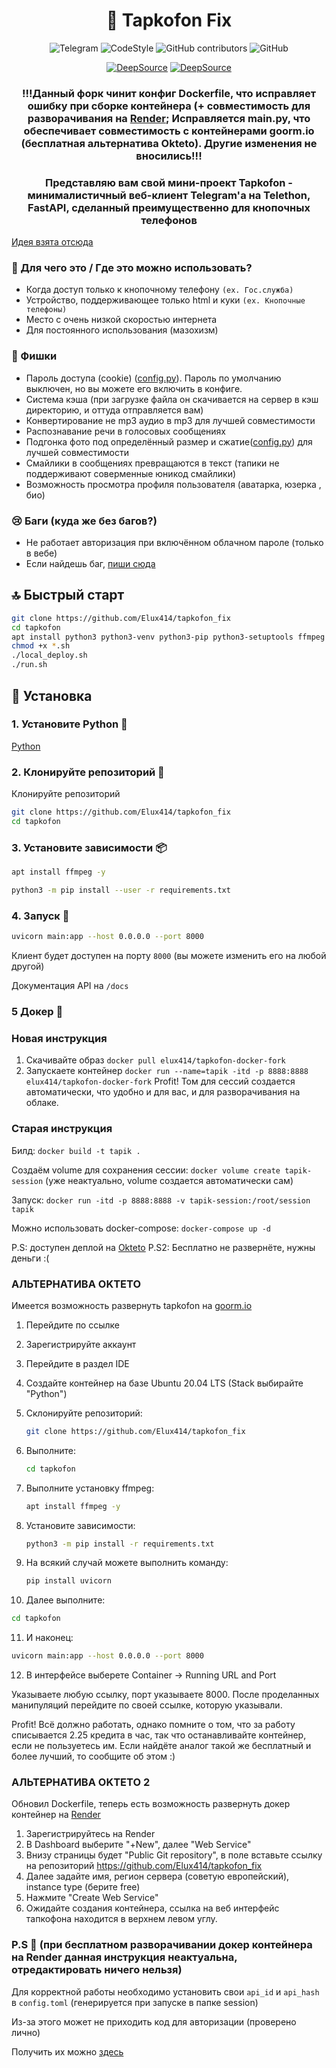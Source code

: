 
<div align="center">

# 👞 Tapkofon Fix

![Telegram](https://img.shields.io/badge/Telegram-blue?style=flat&logo=telegram)
![CodeStyle](https://img.shields.io/badge/code%20style-black-black)
![GitHub contributors](https://img.shields.io/github/contributors/D4n13l3k00/tapkofon)
![GitHub](https://img.shields.io/github/license/D4n13l3k00/tapkofon)

[![DeepSource](https://deepsource.io/gh/D4n13l3k00/tapkofon.svg/?label=active+issues&token=zBpkbE5y6_lXYxJ6RtPVrJQ1)](https://deepsource.io/gh/D4n13l3k00/tapkofon/?ref=repository-badge)
[![DeepSource](https://deepsource.io/gh/D4n13l3k00/tapkofon.svg/?label=resolved+issues&token=zBpkbE5y6_lXYxJ6RtPVrJQ1)](https://deepsource.io/gh/D4n13l3k00/tapkofon/?ref=repository-badge)

### !!!Данный форк чинит конфиг Dockerfile, что исправляет ошибку при сборке контейнера (+ совместимость для разворачивания на [Render](https://render.com/); Исправляется main.py, что обеспечивает совместимость с контейнерами goorm.io (бесплатная альтернатива Okteto). Другие изменения не вносились!!!

### Представляю вам свой мини-проект **Tapkofon** - минималистичный веб-клиент Telegram'а на Telethon, FastAPI, сделанный преимущественно для кнопочных телефонов

</div>

[Идея взята отсюда](https://github.com/xadjilut/microclient)

### 📜 Для чего это / Где это можно использовать?

- Когда доступ только к кнопочному телефону `(ex. Гос.служба)`
- Устройство, поддерживающее только html и куки `(ex. Кнопочные телефоны)`
- Место с очень низкой скоростью интернета
- Для постоянного использования (мазохизм)

### 💖 Фишки

- Пароль доступа (cookie) ([config.py](/config.py#L11)). Пароль по умолчанию выключен, но вы можете его включить в конфиге.
- Система кэша (при загрузке файла он скачивается на сервер в кэш директорию, и оттуда отправляется вам)
- Конвертирование не mp3 аудио в mp3 для лучшей совместимости
- Распознавание речи в голосовых сообщениях
- Подгонка фото под определённый размер и сжатие([config.py](/config.py#L21)) для лучшей совместимости
- Смайлики в сообщениях превращаются в текст (тапики не поддерживают соверменные юникод смайлики)
- Возможность просмотра профиля пользователя (аватарка, юзерка , био)

### 😢 Баги (куда же без багов?)

- Не работает авторизация при включённом облачном пароле (только в вебе)
- Если найдешь баг, [пиши сюда](https://t.me/D4n13l3k00)

## 🔝 Быстрый старт

```bash
git clone https://github.com/Elux414/tapkofon_fix
cd tapkofon
apt install python3 python3-venv python3-pip python3-setuptools ffmpeg -y
chmod +x *.sh
./local_deploy.sh
./run.sh
```

## 🔻 Установка

### 1. Установите Python 🐍

[Python](https://www.python.org/downloads/)

### 2. Клонируйте репозиторий 📩

Клонируйте репозиторий

```bash
git clone https://github.com/Elux414/tapkofon_fix
cd tapkofon
```

### 3. Установите зависимости 📦

```bash
apt install ffmpeg -y

python3 -m pip install --user -r requirements.txt
```

### 4. Запуск 🚀

```bash
uvicorn main:app --host 0.0.0.0 --port 8000
```

Клиент будет доступен на порту `8000` (вы можете изменить его на любой другой)

Документация API на `/docs`

### 5 Докер 🐳

### Новая инструкция

1. Скачивайте образ `docker pull elux414/tapkofon-docker-fork`
2. Запускаете контейнер `docker run --name=tapik -itd -p 8888:8888 elux414/tapkofon-docker-fork`
Profit! Том для сессий создается автоматически, что удобно и для вас, и для разворачивания на облаке.

### Старая инструкция
Билд: `docker build -t tapik .`

Создаём volume для сохранения сессии: `docker volume create tapik-session` (уже неактуально, volume создается автоматически сам)

Запуск: `docker run -itd -p 8888:8888 -v tapik-session:/root/session tapik`

Можно использовать docker-compose: `docker-compose up -d`

P.S: доступен деплой на [Okteto](https://cloud.okteto.com/#/deploy?repository=https://github.com/D4n13l3k00/tapkofon) P.S2: Бесплатно не развернёте, нужны деньги :(

### АЛЬТЕРНАТИВА OKTETO

Имеется возможность развернуть tapkofon на [goorm.io](https://www.goorm.io/dashboard)

1. Перейдите по ссылке
2. Зарегистрируйте аккаунт
3. Перейдите в раздел IDE
4. Создайте контейнер на базе Ubuntu 20.04 LTS (Stack выбирайте "Python")
5. Склонируйте репозиторий:
   ```bash
   git clone https://github.com/Elux414/tapkofon_fix
   ```
   
6. Выполните:
   ```bash
   cd tapkofon
   ```
   
7. Выполните установку ffmpeg:
   ```bash
   apt install ffmpeg -y
   ```

8. Установите зависимости:
   ```bash
   python3 -m pip install -r requirements.txt
   
9. На всякий случай можете выполнить команду:
   ```bash
   pip install uvicorn
   ```
   
10. Далее выполните:
   ```bash
   cd tapkofon
   ```

11. И наконец:
   ```bash
   uvicorn main:app --host 0.0.0.0 --port 8000
   ```

12. В интерфейсе выберете Container -> Running URL and Port

Указываете любую ссылку, порт указываете 8000. После проделанных манипуляций перейдите по своей ссылке, которую указывали.

Profit! Всё должно работать, однако помните о том, что за работу списывается 2.25 кредита в час, так что останавливайте контейнер, если не пользуетесь им. Если найдёте аналог такой же бесплатный и более лучший, то сообщите об этом :)


### АЛЬТЕРНАТИВА OKTETO 2

Обновил Dockerfile, теперь есть возможность развернуть докер контейнер на [Render](https://render.com/)

1. Зарегистрируйтесь на Render
2. В Dashboard выберите "+New", далее "Web Service"
3. Внизу страницы будет "Public Git repository", в поле вставьте ссылку на репозиторий https://github.com/Elux414/tapkofon_fix
4. Далее задайте имя, регион сервера (советую европейский), instance type (берите free)
5. Нажмите "Create Web Service"
6. Ожидайте создания контейнера, ссылка на веб интерфейс тапкофона находится в верхнем левом углу.


### P.S 🤫 (при бесплатном разворачивании докер контейнера на Render данная инструкция неактуальна, отредактировать ничего нельзя)

Для корректной работы необходимо установить свои `api_id` и `api_hash` в `config.toml` (генерируется при запуске в папке session)

Из-за этого может не приходить код для авторизации (проверено лично)

Получить их можно [здесь](https://my.telegram.org/apps)
